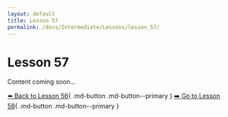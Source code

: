 ```yaml
---
layout: default
title: Lesson 57
permalink: /docs/Intermediate/Lessons/lesson_57/
---
```


# Lesson 57

Content coming soon...

[⬅️ Back to Lesson 56](lesson_56.md){ .md-button .md-button--primary }  [➡️ Go to Lesson 58](lesson_58.md){ .md-button .md-button--primary }
